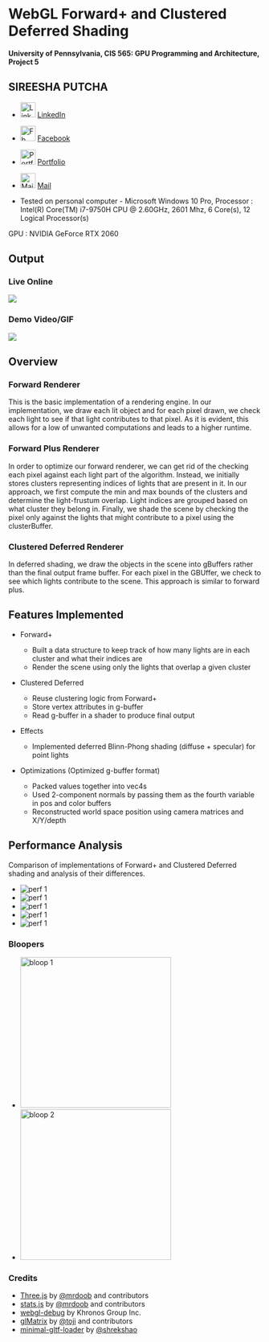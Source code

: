WebGL Forward+ and Clustered Deferred Shading
======================

**University of Pennsylvania, CIS 565: GPU Programming and Architecture, Project 5**

## SIREESHA PUTCHA 
	
* <img src= "img/Logos/linkedin.png" alt = "LinkedIn" height = "30" width = "30">   [ LinkedIn ](https://www.linkedin.com/in/sireesha-putcha/)

* <img src= "img/Logos/facebook.png" alt = "Fb" height = "30" width = "30">  [ Facebook ](https://www.facebook.com/sireesha.putcha98/)

* <img src= "img/Logos/chat.png" alt = "Portfolio" height = "30" width = "30">   [ Portfolio ](https://sites.google.com/view/sireeshaputcha/home)

* <img src= "img/Logos/mail.png" alt = "Mail" height = "30" width = "30">  [ Mail ](sireesha@seas.upenn.edu)


* Tested on personal computer - Microsoft Windows 10 Pro, 
Processor : Intel(R) Core(TM) i7-9750H CPU @ 2.60GHz, 2601 Mhz, 6 Core(s), 12 Logical Processor(s)
 
GPU : NVIDIA GeForce RTX 2060

## Output 

### Live Online

[![](img/thumb.png)](https://sireesha-upenn.github.io/Project5-WebGL-Forward-Plus-and-Clustered-Deferred/)

### Demo Video/GIF

[![](img/video.png)](TODO)

## Overview 

### Forward Renderer 
This is the basic implementation of a rendering engine. In our implementation, we draw each lit object and for each pixel drawn, we check each light to see if that 
light contributes to that pixel. As it is evident, this allows for a low of unwanted computations and leads to a higher runtime. 

### Forward Plus Renderer
In order to optimize our forward renderer, we can get rid of the checking each pixel against each light part of the algorithm. Instead, we initially stores clusters 
representing indices of lights that are present in it. In our approach, we first compute the min and max bounds of the clusters and determine the light-frustum overlap. 
Light indices are grouped based on what cluster they belong in. 
Finally, we shade the scene by checking the pixel only against the lights that might contribute to a pixel using the clusterBuffer. 

### Clustered Deferred Renderer
In deferred shading, we draw the objects in the scene into gBuffers rather than the final output frame buffer. For each pixel in the GBUffer, we check to see which lights 
contribute to the scene. This approach is similar to forward plus. 

## Features Implemented 

- Forward+

	- Built a data structure to keep track of how many lights are in each cluster and what their indices are
	- Render the scene using only the lights that overlap a given cluster

- Clustered Deferred

	- Reuse clustering logic from Forward+
	- Store vertex attributes in g-buffer
	- Read g-buffer in a shader to produce final output

- Effects
	- Implemented deferred Blinn-Phong shading (diffuse + specular) for point lights

- Optimizations (Optimized g-buffer format)
  - Packed values together into vec4s
  - Used 2-component normals by passing them as the fourth variable in pos and color buffers 
  - Reconstructed world space position using camera matrices and X/Y/depth
 
 
## Performance Analysis  

Comparison of implementations of Forward+ and Clustered Deferred shading and analysis of their differences.

* <img src= "img/perf1.png" alt = "perf 1"> 

* <img src= "img/perf2.png" alt = "perf 1"> 

* <img src= "img/perf3.png" alt = "perf 1"> 

* <img src= "img/perf4.png" alt = "perf 1"> 

* <img src= "img/perf5.png" alt = "perf 1"> 





### Bloopers 

* <img src= "img/bloop1.png" alt = "bloop 1" height = "300" width = "300"> 

* <img src= "img/bloop2.png" alt = "bloop 2" height = "300" width = "300"> 

### Credits

* [Three.js](https://github.com/mrdoob/three.js) by [@mrdoob](https://github.com/mrdoob) and contributors
* [stats.js](https://github.com/mrdoob/stats.js) by [@mrdoob](https://github.com/mrdoob) and contributors
* [webgl-debug](https://github.com/KhronosGroup/WebGLDeveloperTools) by Khronos Group Inc.
* [glMatrix](https://github.com/toji/gl-matrix) by [@toji](https://github.com/toji) and contributors
* [minimal-gltf-loader](https://github.com/shrekshao/minimal-gltf-loader) by [@shrekshao](https://github.com/shrekshao)

